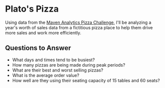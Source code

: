 # Plato's Pizza

Using data from the [Maven Analytics Pizza Challenge](https://mavenanalytics.io/challenges/maven-pizza-challenge/4), I'll be analyzing a year's worth of sales data from a fictitious pizza place to help them drive more sales and work more efficiently.

## Questions to Answer

* What days and times tend to be busiest?
* How many pizzas are being made during peak periods?
* What are their best and worst selling pizzas?
* What is the average order value?
* How well are they using their seating capacity of 15 tables and 60 seats?